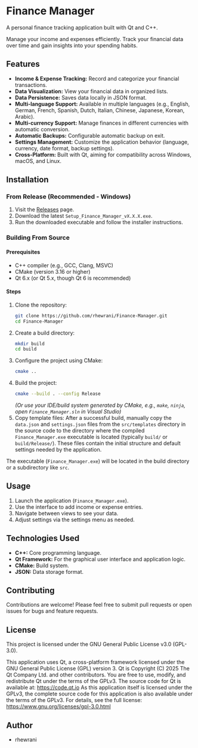 # Finance Manager

A personal finance tracking application built with Qt and C++.

Manage your income and expenses efficiently. Track your financial data over time and gain insights into your spending habits.

## Features

*   **Income & Expense Tracking:** Record and categorize your financial transactions.
*   **Data Visualization:** View your financial data in organized lists.
*   **Data Persistence:** Saves data locally in JSON format.
*   **Multi-language Support:** Available in multiple languages (e.g., English, German, French, Spanish, Dutch, Italian, Chinese, Japanese, Korean, Arabic).
*   **Multi-currency Support:** Manage finances in different currencies with automatic conversion.
*   **Automatic Backups:** Configurable automatic backup on exit.
*   **Settings Management:** Customize the application behavior (language, currency, date format, backup settings).
*   **Cross-Platform:** Built with Qt, aiming for compatibility across Windows, macOS, and Linux.

## Installation

### From Release (Recommended - Windows)

1.  Visit the [Releases](https://github.com/rhewrani/Finance-Manager/releases) page.
2.  Download the latest `Setup_Finance_Manager_vX.X.X.exe`.
3.  Run the downloaded executable and follow the installer instructions.

### Building From Source

#### Prerequisites

*   C++ compiler (e.g., GCC, Clang, MSVC)
*   CMake (version 3.16 or higher)
*   Qt 6.x (or Qt 5.x, though Qt 6 is recommended)

#### Steps

1.  Clone the repository:
    ```bash
    git clone https://github.com/rhewrani/Finance-Manager.git
    cd Finance-Manager
    ```
2.  Create a build directory:
    ```bash
    mkdir build
    cd build
    ```
3.  Configure the project using CMake:
    ```bash
    cmake ..
    ```
4.  Build the project:
    ```bash
    cmake --build . --config Release
    ```
    *(Or use your IDE/build system generated by CMake, e.g., `make`, `ninja`, open `Finance_Manager.sln` in Visual Studio)*
5.  Copy template files:
    After a successful build, manually copy the `data.json` and `settings.json` files from the `src/templates` directory in the source code to the directory where the compiled `Finance_Manager.exe` executable is located (typically `build/` or `build/Release/`). These files contain the initial structure and default settings needed by the application.

The executable (`Finance_Manager.exe`) will be located in the build directory or a subdirectory like `src`.

## Usage

1.  Launch the application (`Finance_Manager.exe`).
2.  Use the interface to add income or expense entries.
3.  Navigate between views to see your data.
4.  Adjust settings via the settings menu as needed.

## Technologies Used

*   **C++:** Core programming language.
*   **Qt Framework:** For the graphical user interface and application logic.
*   **CMake:** Build system.
*   **JSON:** Data storage format.

## Contributing

Contributions are welcome! Please feel free to submit pull requests or open issues for bugs and feature requests.

## License

This project is licensed under the GNU General Public License v3.0 (GPL-3.0).

This application uses Qt, a cross-platform framework licensed under the GNU General Public License (GPL) version 3.
Qt is Copyright (C) 2025 The Qt Company Ltd. and other contributors.
You are free to use, modify, and redistribute Qt under the terms of the GPLv3.
The source code for Qt is available at: https://code.qt.io
As this application itself is licensed under the GPLv3, the complete source code for this application is also available under the terms of the GPLv3.
For details, see the full license: https://www.gnu.org/licenses/gpl-3.0.html

## Author

*   rhewrani
